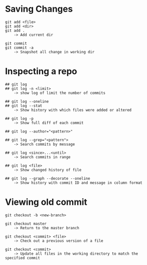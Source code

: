 # Saving Changes
	git add <file>
	git add <dir>
	git add . 
		-> Add current dir

	git commit
	git commit -a 
		-> Snapshot all change in working dir

# Inspecting a repo
	
	## git log
	## git log -n <limit>
		-> show log of limit the number of commits
		
	## git log --oneline
	## git log --stat 
		-> Show history with which files were added or altered
		
	## git log -p 
		-> Show full diff of each commit
		
	## git log --author="<pattern>"
	
	## git log --grep="<pattern">
		-> Search commits by message
		
	## git log <since>...<until> 
		-> Search commits in range
		
	## git log <file>
		-> Show changed history of file
		
	## git log --graph --decorate --oneline 
		-> Show history with commit ID and message in column format

# Viewing old commit
	git checkout -b <new-branch>
	
	git checkout master
		-> Return to the master branch
		
	git checkout <commit> <file>
		-> Check out a previous version of a file
		
	git checkout <commit>
		-> Update all files in the working directory to match the specified commit